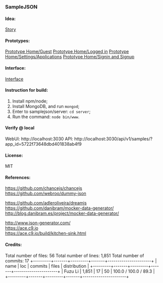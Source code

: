 ### SampleJSON

#### Idea:
[Story](docs/idea/Story.md)

#### Prototypes:
[Prototype Home/Guest](docs/design/Prototype_Home_Guest.png)
[Prototype Home/Logged in](docs/design/Prototype_Home_Logged_In.png)
[Prototype Home/Settings/Applications](docs/design/Prototype_Settings_Applications.png)
[Prototype Home/Signin and Signup](docs/design/Prototype_Signin_and_Signup.png)

#### Interface:
[Interface](docs/design/Interface.md)

#### Instruction for build:
1. Install npm/node;
2. Install MongoDB, and run `mongod`;
3. Enter to samplejson/server: `cd server`;
4. Run the command: `node bin/www`.

#### Verify @ local
WebUI:
http://localhost:3030
API:
http://localhost:3030/api/v1/samples/?app_id=5722f73648dbd401838ab4f9

#### License:
MIT

#### References:
https://github.com/chancejs/chancejs    
https://github.com/webroo/dummy-json

https://github.com/adleroliveira/dreamjs    
https://github.com/danibram/mocker-data-generator/    
http://blog.danibram.es/project/mocker-data-generator/

http://www.json-generator.com/    
https://ace.c9.io    
https://ace.c9.io/build/kitchen-sink.html

#### Credits:

Total number of files: 56
Total number of lines: 1,851
Total number of commits: 17
+---------+-------+---------+-------+----------------------+
| name    | loc   | commits | files | distribution         |
+---------+-------+---------+-------+----------------------+
| Fuzu Li | 1,851 | 17      | 50    | 100.0 / 100.0 / 89.3 |
+---------+-------+---------+-------+----------------------+

